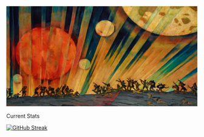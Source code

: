 <img src="./blog.JPG" alt="Mokkapps GitHub README header image">
<p>Current Stats</p>
<a href="https://git.io/streak-stats"><img src="https://streak-stats.demolab.com?user=sabbir347256&theme=javascript-dark&hide_border=true" alt="GitHub Streak" /></a>
